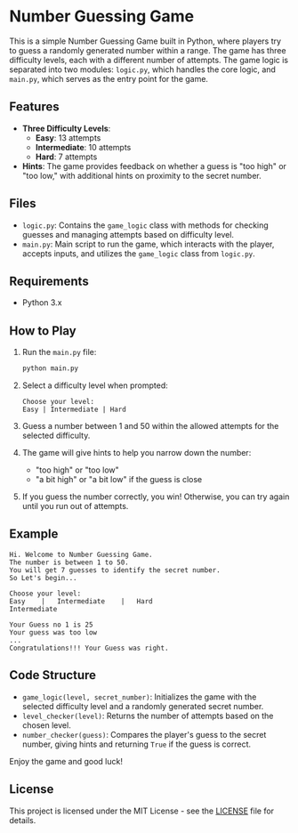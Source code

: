 
# Number Guessing Game

This is a simple Number Guessing Game built in Python, where players try to guess a randomly generated number within a range. The game has three difficulty levels, each with a different number of attempts. The game logic is separated into two modules: `logic.py`, which handles the core logic, and `main.py`, which serves as the entry point for the game.

## Features

- **Three Difficulty Levels**:
  - **Easy**: 13 attempts
  - **Intermediate**: 10 attempts
  - **Hard**: 7 attempts
- **Hints**: The game provides feedback on whether a guess is "too high" or "too low," with additional hints on proximity to the secret number.

## Files

- `logic.py`: Contains the `game_logic` class with methods for checking guesses and managing attempts based on difficulty level.
- `main.py`: Main script to run the game, which interacts with the player, accepts inputs, and utilizes the `game_logic` class from `logic.py`.

## Requirements

- Python 3.x

## How to Play

1. Run the `main.py` file:
   ```bash
   python main.py
   ```

2. Select a difficulty level when prompted:
   ```
   Choose your level:
   Easy | Intermediate | Hard
   ```

3. Guess a number between 1 and 50 within the allowed attempts for the selected difficulty.

4. The game will give hints to help you narrow down the number:
   - "too high" or "too low"
   - "a bit high" or "a bit low" if the guess is close

5. If you guess the number correctly, you win! Otherwise, you can try again until you run out of attempts.

## Example

```plaintext
Hi. Welcome to Number Guessing Game. 
The number is between 1 to 50. 
You will get 7 guesses to identify the secret number. 
So Let's begin...

Choose your level: 
Easy	|	Intermediate	|	Hard
Intermediate

Your Guess no 1 is 25
Your guess was too low
...
Congratulations!!! Your Guess was right.
```

## Code Structure

- `game_logic(level, secret_number)`: Initializes the game with the selected difficulty level and a randomly generated secret number.
- `level_checker(level)`: Returns the number of attempts based on the chosen level.
- `number_checker(guess)`: Compares the player's guess to the secret number, giving hints and returning `True` if the guess is correct.

Enjoy the game and good luck!

## License

This project is licensed under the MIT License - see the [LICENSE](LICENSE) file for details.
